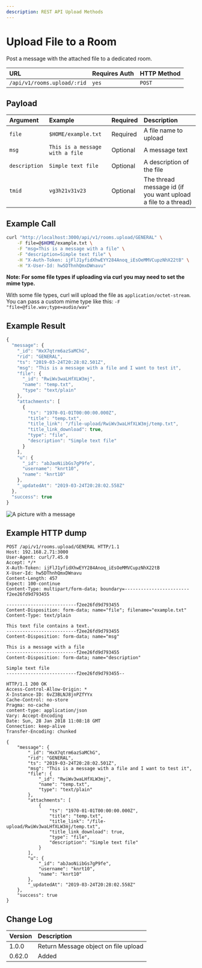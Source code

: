 ```yaml
---
description: REST API Upload Methods
---
```


# Upload File to a Room

Post a message with the attached file to a dedicated room.

| URL | Requires Auth | HTTP Method |
| :--- | :--- | :--- |
| `/api/v1/rooms.upload/:rid` | `yes` | `POST` |

## Payload

| Argument | Example | Required | Description |
| :--- | :--- | :--- | :--- |
| `file` | `$HOME/example.txt` | Required | A file name to upload |
| `msg` | `This is a message with a file` | Optional | A message text |
| `description` | `Simple text file` | Optional | A description of the file |
| `tmid` | `vg3h21v31v23` | Optional | The thread message id \(if you want upload a file to a thread\) |

## Example Call

```bash
curl "http://localhost:3000/api/v1/rooms.upload/GENERAL" \
    -F file=@$HOME/example.txt \
    -F "msg=This is a message with a file" \
    -F "description=Simple text file" \
    -H "X-Auth-Token: ijFlJ1yfidXhwEYY284Anoq_iEsOeMMVCupzNhX22tB" \
    -H "X-User-Id: hw5DThnhQmxDWnavu"
```

**Note: For some file types if uploading via curl you may need to set the mime type.**

With some file types, curl will upload the file as `application/octet-stream`. You can pass a custom mime type like this: `-F "file=@file.wav;type=audio/wav"`

## Example Result

```javascript
{
  "message": {
    "_id": "HxX7qtrm6azSaMChG",
    "rid": "GENERAL",
    "ts": "2019-03-24T20:28:02.501Z",
    "msg": "This is a message with a file and I want to test it",
    "file": {
      "_id": "RwiWv3waLHfXLW3mj",
      "name": "temp.txt",
      "type": "text/plain"
    },
    "attachments": [
      {
        "ts": "1970-01-01T00:00:00.000Z",
        "title": "temp.txt",
        "title_link": "/file-upload/RwiWv3waLHfXLW3mj/temp.txt",
        "title_link_download": true,
        "type": "file",
        "description": "Simple text file"
      }
    ],
    "u": {
      "_id": "abJaoNiibGs7gP9fe",
      "username": "knrt10",
      "name": "knrt10"
    },
    "_updatedAt": "2019-03-24T20:28:02.558Z"
  },
  "success": true
}
```

![A picture with a message](../../../../../../.gitbook/assets/example.png)

## Example HTTP dump

```text
POST /api/v1/rooms.upload/GENERAL HTTP/1.1
Host: 192.168.2.71:3000
User-Agent: curl/7.45.0
Accept: */*
X-Auth-Token: ijFlJ1yfidXhwEYY284Anoq_iEsOeMMVCupzNhX22tB
X-User-Id: hw5DThnhQmxDWnavu
Content-Length: 457
Expect: 100-continue
Content-Type: multipart/form-data; boundary=------------------------f2ee26fd9d793455

--------------------------f2ee26fd9d793455
Content-Disposition: form-data; name="file"; filename="example.txt"
Content-Type: text/plain

This text file contains a text.
--------------------------f2ee26fd9d793455
Content-Disposition: form-data; name="msg"

This is a message with a file
--------------------------f2ee26fd9d793455
Content-Disposition: form-data; name="description"

Simple text file
--------------------------f2ee26fd9d793455--

HTTP/1.1 200 OK
Access-Control-Allow-Origin: *
X-Instance-ID: 6vZ3BLNJ8jnPZfYYx
Cache-Control: no-store
Pragma: no-cache
content-type: application/json
Vary: Accept-Encoding
Date: Sun, 28 Jan 2018 11:08:18 GMT
Connection: keep-alive
Transfer-Encoding: chunked

{
    "message": {
        "_id": "HxX7qtrm6azSaMChG",
        "rid": "GENERAL",
        "ts": "2019-03-24T20:28:02.501Z",
        "msg": "This is a message with a file and I want to test it",
        "file": {
            "_id": "RwiWv3waLHfXLW3mj",
            "name": "temp.txt",
            "type": "text/plain"
        },
        "attachments": [
            {
                "ts": "1970-01-01T00:00:00.000Z",
                "title": "temp.txt",
                "title_link": "/file-upload/RwiWv3waLHfXLW3mj/temp.txt",
                "title_link_download": true,
                "type": "file",
                "description": "Simple text file"
            }
        ],
        "u": {
            "_id": "abJaoNiibGs7gP9fe",
            "username": "knrt10",
            "name": "knrt10"
        },
        "_updatedAt": "2019-03-24T20:28:02.558Z"
    },
    "success": true
}
```

## Change Log

| Version | Description |
| :--- | :--- |
| 1.0.0 | Return Message object on file upload |
| 0.62.0 | Added |

